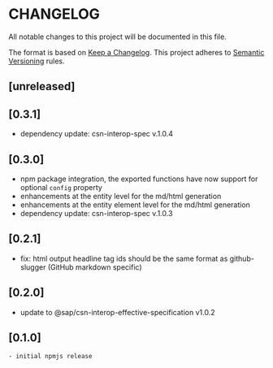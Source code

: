 # CHANGELOG

All notable changes to this project will be documented in this file.

The format is based on [Keep a Changelog](https://keepachangelog.com/en/1.0.0/).
This project adheres to [Semantic Versioning](https://semver.org/spec/v2.0.0.html) rules.

## [unreleased]

## [0.3.1]

- dependency update: csn-interop-spec v.1.0.4

## [0.3.0]

- npm package integration, the exported functions have now support for optional `config` property
- enhancements at the entity level for the md/html generation
- enhancements at the entity element level for the md/html generation
- dependency update: csn-interop-spec v.1.0.3

## [0.2.1]

- fix: html output headline tag ids should be the same format as github-slugger (GitHub markdown specific)

## [0.2.0]

- update to @sap/csn-interop-effective-specification v1.0.2

## [0.1.0]

    - initial npmjs release
